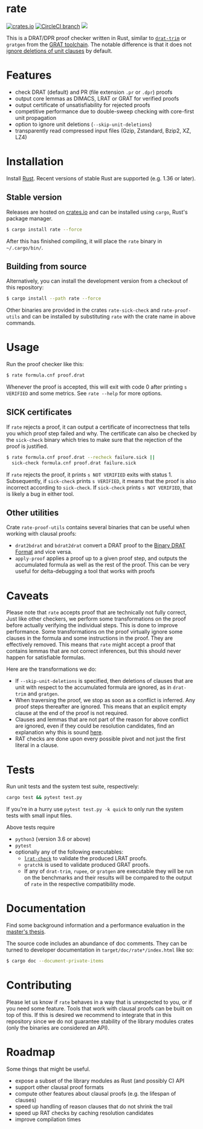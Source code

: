 # rate

[![crates.io](https://img.shields.io/crates/v/rate.svg)](https://crates.io/crates/rate)
[![CircleCI branch](https://img.shields.io/circleci/project/github/krobelus/rate/master.svg)](https://circleci.com/gh/krobelus/rate/tree/master)
![](https://img.shields.io/crates/l/rate.svg)

This is a DRAT/DPR proof checker written in Rust, similar to
[`drat-trim`](https://github.com/marijnheule/drat-trim) or `gratgen` from the
[GRAT toolchain](http://www21.in.tum.de/~lammich/grat/). The notable
difference is that it does not [ignore deletions of unit
clauses](https://github.com/marijnheule/drat-trim#clause-deletion-details) by
default.

# Features
- check DRAT (default) and PR (file extension `.pr` or `.dpr`) proofs
- output core lemmas as DIMACS, LRAT or GRAT for verified proofs
- output certificate of unsatisfiability for rejected proofs
- competitive performance due to double-sweep checking with
  core-first unit propagation
- option to ignore unit deletions (`--skip-unit-deletions`)
- transparently read compressed input files (Gzip, Zstandard, Bzip2, XZ, LZ4)

# Installation

Install [Rust](https://www.rust-lang.org/en-US/install.html).  Recent versions
of stable Rust are supported (e.g. 1.36 or later).

## Stable version

Releases are hosted on [crates.io](https://crates.io/) and can be installed
using `cargo`, Rust's package manager.

```sh
$ cargo install rate --force
```

After this has finished compiling, it will place the `rate` binary in
`~/.cargo/bin/`.

## Building from source

Alternatively, you can install the development version from a checkout of this
repository:

```sh
$ cargo install --path rate --force
```

Other binaries are provided in the crates `rate-sick-check` and
`rate-proof-utils` and can be installed by substituting `rate` with the
crate name in above commands.

# Usage

Run the proof checker like this:
```sh
$ rate formula.cnf proof.drat
```

Whenever the proof is accepted, this will exit with code 0 after printing
`s VERIFIED` and some metrics. See `rate --help` for more options.

## SICK certificates

If `rate` rejects a proof, it can output a certificate of incorrectness that
tells you which proof step failed and why.  The certificate can also be
checked by the `sick-check` binary which tries to make sure that the rejection
of the proof is justified.

```sh
$ rate formula.cnf proof.drat --recheck failure.sick ||
  sick-check formula.cnf proof.drat failure.sick
```

If `rate` rejects the proof, it prints `s NOT VERIFIED` exits with status 1.
Subsequently, if `sick-check` prints `s VERIFIED`, it means that the proof is
also incorrect according to `sick-check`.  If `sick-check` prints `s NOT
VERIFIED`, that is likely a bug in either tool.

## Other utilities

Crate `rate-proof-utils` contains several binaries that can be useful when
working with clausal proofs:

- `drat2bdrat` and `bdrat2drat` convert a DRAT proof to the [Binary DRAT Format]
  and vice versa.
- `apply-proof` applies a proof up to a given proof step, and outputs the
  accumulated formula as well as the rest of the proof. This can be very
  useful for delta-debugging a tool that works with proofs

[Binary DRAT Format]: <https://github.com/marijnheule/drat-trim#binary-drat-format>

# Caveats

Please note that `rate` accepts proof that are technically not fully correct,
Just like other checkers, we perform some transformations on the proof before
actually verifying the individual steps.  This is done to improve performance.
Some transformations on the proof virtually ignore some clauses in the
formula and some instructions in the proof. They are effectively removed.
This means that `rate` might accept a proof that contains lemmas that are
not correct inferences, but this should never happen for satisfiable formulas.

Here are the transformations we do:
- If `--skip-unit-deletions` is specified, then deletions of clauses that
  are unit with respect to the accumulated formula are ignored, as in
  `drat-trim` and `gratgen`.
- When traversing the proof, we stop as soon as a conflict is inferred.
  Any proof steps thereafter are ignored.  This means that an explicit empty
  clause at the end of the proof is not required.
- Clauses and lemmas that are not part of the reason for above conflict
  are ignored, even if they could be resolution candidates, find an explanation
  why this is sound [here].
- RAT checks are done upon every possible pivot and not just the first literal
  in a clause.

[here]: <http://www21.in.tum.de/~lammich/grat/gratgen-doc/Unmarked_RAT_Candidates.html>

# Tests

Run unit tests and the system test suite, respectively:

```sh
cargo test && pytest test.py
```

If you're in a hurry use `pytest test.py -k quick` to only run the system
tests with small input files.

Above tests require
- `python3` (version 3.6 or above)
- `pytest`
- optionally any of the following executables:
  - [`lrat-check`](https://github.com/acl2/acl2/tree/master/books/projects/sat/lrat)
    to validate the produced LRAT proofs.
  - `gratchk` is used to validate produced GRAT proofs.
  - If any of `drat-trim`, `rupee`, or `gratgen` are executable they will be
    run on the benchmarks and their results will be compared to the output of
    `rate` in the respective compatibility mode.

# Documentation

Find some background information and a performance evaluation in the [master's thesis].

[master's thesis]: <https://github.com/krobelus/rate-experiments/blob/master/thesis.pdf>

The source code includes an abundance of doc comments. They can be turned
to developer documentation in `target/doc/rate*/index.html` like so:
```sh
$ cargo doc --document-private-items
```

# Contributing

Please let us know if `rate` behaves in a way that is unexpected to you,
or if you need some feature. Tools that work with clausal proofs can be
built on top of this. If this is desired we recommend to integrate that
in this repository since we do not guarantee stability of the library
modules crates (only the binaries are considered an API).

# Roadmap

Some things that might be useful.

- expose a subset of the library modules as Rust (and possibly C) API
- support other clausal proof formats
- compute other features about clausal proofs (e.g. the lifespan of clauses)
- speed up handling of reason clauses that do not shrink the trail
- speed up RAT checks by caching resolution candidates
- improve compilation times
